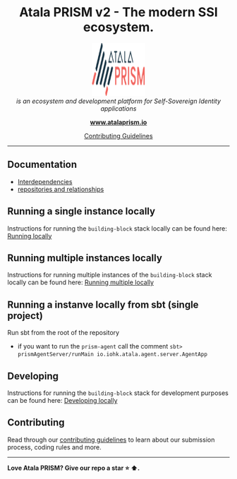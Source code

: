 <h1 align="center">Atala PRISM v2 - The modern SSI ecosystem.</h1>
<p align="center">
  <img src="docs/images/logos/atala-prism-logo.svg" alt="atala-prism-logo" width="120px" height="120px" />
  <br>
  <i> is an ecosystem and development platform for Self-Sovereign Identity applications
  </i>
  <br>
</p>
<p align="center">
  <a href="https://www.atalaprism.io">
    <strong>www.atalaprism.io</strong>
  </a>
  <br>
</p>
<p align="center">
  <a href="CONTRIBUTING.md">Contributing Guidelines</a>
</p>
<hr>

## Documentation

<!-- FIXME * [OpenAPI docs](openapi) -->

* [Interdependencies](./Interdependencies.md)
* [repositories and relationships](./RepositoriesRrelationships.md)

## Running a single instance locally

Instructions for running the `building-block` stack locally can be found here: [Running locally](infrastructure/local/README.md)

## Running multiple instances locally

Instructions for running multiple instances of the `building-block` stack locally can be found here: [Running multiple locally](infrastructure/multi/README.md)

## Running a instanve locally from sbt (single project)


Run sbt from the root of the repository
- if you want to run the `prism-agent` call the comment `sbt> prismAgentServer/runMain io.iohk.atala.agent.server.AgentApp`

## Developing

Instructions for running the `building-block` stack for development purposes can be found here: [Developing locally](infrastructure/local/README.md)


## Contributing

Read through our [contributing guidelines][contributing] to learn about our submission process, coding rules and more.

<hr>

**Love Atala PRISM? Give our repo a star :star: :arrow_up:.**

[openapi]: docs/README.md
[contributing]: CONTRIBUTING.md

